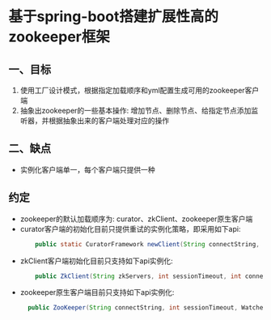 # 基于spring-boot搭建扩展性高的zookeeper框架

## 一、目标

1. 使用工厂设计模式，根据指定加载顺序和yml配置生成可用的zookeeper客户端
2. 抽象出zookeeper的一些基本操作: 增加节点、删除节点、给指定节点添加监听器，并根据抽象出来的客户端处理对应的操作

## 二、缺点
* 实例化客户端单一，每个客户端只提供一种


## 约定
* zookeeper的默认加载顺序为: curator、zkClient、zookeeper原生客户端
* curator客户端的初始化目前只提供重试的实例化策略，即采用如下api:
  ```java
      public static CuratorFramework newClient(String connectString, RetryPolicy retryPolicy)
  ```
* zkClient客户端初始化目前只支持如下api实例化:
  ```java
      public ZkClient(String zkServers, int sessionTimeout, int connectionTimeout)
   ```
* zookeeper原生客户端目前只支持如下api实例化:
  ```java
    public ZooKeeper(String connectString, int sessionTimeout, Watcher watcher)
    ```

